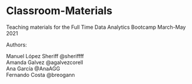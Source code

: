 # Classroom-Materials
Teaching materials for the Full Time Data Analytics Bootcamp March-May 2021

Authors: 

Manuel López Sheriff @sheriffff    
Amanda Galvez @agalvezcorell    
Ana García @AnaAGG    
Fernando Costa @breogann    
